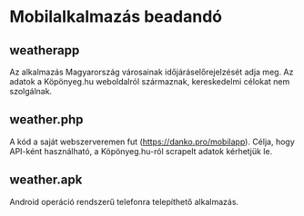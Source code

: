 # Mobilalkalmazás beadandó
## weatherapp
Az alkalmazás Magyarország városainak időjáráselőrejelzését adja meg.
Az adatok a Köpönyeg.hu weboldalról származnak, kereskedelmi célokat nem szolgálnak.

## weather.php
A kód a saját webszerveremen fut (https://danko.pro/mobilapp).
Célja, hogy API-ként használható, a Köpönyeg.hu-ról scrapelt adatok kérhetjük le.

## weather.apk
Android operáció rendszerű telefonra telepíthető alkalmazás.

